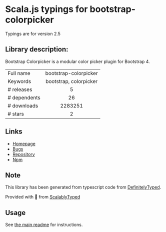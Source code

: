 
# Scala.js typings for bootstrap-colorpicker

Typings are for version 2.5

## Library description:
Bootstrap Colorpicker is a modular color picker plugin for Bootstrap 4.

|                    |                 |
| ------------------ | :-------------: |
| Full name          | bootstrap-colorpicker |
| Keywords           | bootstrap, colorpicker |
| # releases         | 5 |
| # dependents       | 26 |
| # downloads        | 2283251 |
| # stars            | 2 |

## Links
- [Homepage](https://itsjavi.com/bootstrap-colorpicker/)
- [Bugs](https://github.com/itsjavi/bootstrap-colorpicker/issues)
- [Repository](https://github.com/itsjavi/bootstrap-colorpicker)
- [Npm](https://www.npmjs.com/package/bootstrap-colorpicker)
    


## Note
This library has been generated from typescript code from [DefinitelyTyped](https://definitelytyped.org).

Provided with :purple_heart: from [ScalablyTyped](https://github.com/oyvindberg/ScalablyTyped)

## Usage
See [the main readme](../../readme.md) for instructions.


